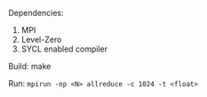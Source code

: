 Dependencies:
  1. MPI
  2. Level-Zero
  3. SYCL enabled compiler

Build:
  make

Run:
  ```mpirun -np <N> allreduce -c 1024 -t <float>```
